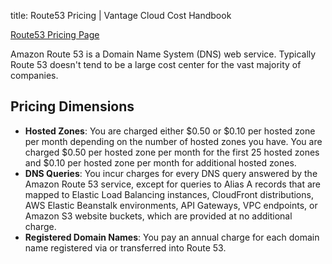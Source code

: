 title: Route53 Pricing | Vantage Cloud Cost Handbook

[Route53 Pricing Page](https://aws.amazon.com/route53/pricing/)

Amazon Route 53 is a Domain Name System (DNS) web service. Typically Route 53 doesn't tend to be a large cost center for the vast majority of companies. 

## Pricing Dimensions

* **Hosted Zones**: You are charged either $0.50 or $0.10 per hosted zone per month depending on the number of hosted zones you have. You are charged $0.50 per hosted zone per month for the first 25 hosted zones and $0.10 per hosted zone per month for additional hosted zones.
* **DNS Queries**: You incur charges for every DNS query answered by the Amazon Route 53 service, except for queries to Alias A records that are mapped to Elastic Load Balancing instances, CloudFront distributions, AWS Elastic Beanstalk environments, API Gateways, VPC endpoints, or Amazon S3 website buckets, which are provided at no additional charge.
* **Registered Domain Names**: You pay an annual charge for each domain name registered via or transferred into Route 53. 


